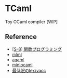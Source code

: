 # TCaml
Toy OCaml compiler \[WIP]

## Reference

- [[S-8] 関数プログラミング](http://logic.cs.tsukuba.ac.jp/jikken/index.html)
- [mlml](https://github.com/coord-e/mlml)
- [aqaml](https://github.com/ushitora-anqou/aqaml)
- [miniocaml](https://github.com/algon-320/miniocaml)
- [最低限のlex/yacc](https://kenichi-asai.github.io/lex-yacc/)